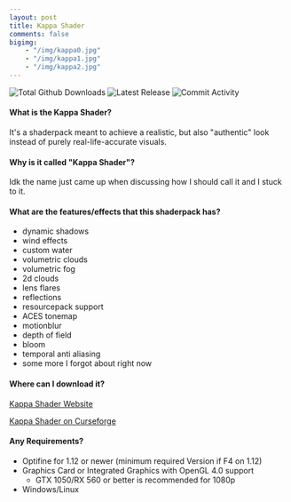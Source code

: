 ```yaml
---
layout: post
title: Kappa Shader
comments: false
bigimg: 
    - "/img/kappa0.jpg"
    - "/img/kappa1.jpg"
    - "/img/kappa2.jpg"
---
```


![Total Github Downloads](https://img.shields.io/github/downloads/rre36/glsl_kappa/total?color=%234b1&style=for-the-badge)
![Latest Release](https://img.shields.io/github/v/release/rre36/glsl_kappa?include_prereleases&style=for-the-badge)
![Commit Activity](https://img.shields.io/github/commit-activity/m/rre36/glsl_kappa?color=%234b1&style=for-the-badge)

#### What is the Kappa Shader?

It's a shaderpack meant to achieve a realistic, but also "authentic" look instead of purely real-life-accurate visuals.

#### Why is it called "Kappa Shader"?

Idk the name just came up when discussing how I should call it and I stuck to it.

#### What are the features/effects that this shaderpack has?

* dynamic shadows
* wind effects
* custom water
* volumetric clouds
* volumetric fog
* 2d clouds
* lens flares
* reflections
* resourcepack support
* ACES tonemap
* motionblur
* depth of field
* bloom
* temporal anti aliasing
* some more I forgot about right now

#### Where can I download it?

[Kappa Shader Website](https://rre36.github.io/glsl_kappa/)

[Kappa Shader on Curseforge](https://www.curseforge.com/minecraft/customization/kappa-shader-by-rre36)

#### Any Requirements?

* Optifine for 1.12 or newer (minimum required Version if F4 on 1.12)
* Graphics Card or Integrated Graphics with OpenGL 4.0 support
  * GTX 1050/RX 560 or better is recommended for 1080p
* Windows/Linux
